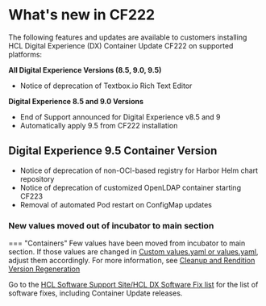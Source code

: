 # What's new in CF222

The following features and updates are available to customers installing HCL Digital Experience (DX) Container Update CF222 on supported platforms:

**All Digital Experience Versions (8.5, 9.0, 9.5)**

- Notice of deprecation of Textbox.io Rich Text Editor

**Digital Experience 8.5 and 9.0 Versions**

- End of Support announced for Digital Experience v8.5 and 9
- Automatically apply 9.5 from CF222 installation

## Digital Experience 9.5 Container Version

- Notice of deprecation of non-OCI-based registry for Harbor Helm chart repository
- Notice of deprecation of customized OpenLDAP container starting CF223
- Removal of automated Pod restart on ConfigMap updates

### New values moved out of incubator to main section

=== "Containers" 
    Few values have been moved from incubator to main section. If those values are changed in [Custom values.yaml or values.yaml](https://opensource.hcltechsw.com/digital-experience/CF220/deployment/install/container/helm_deployment/preparation/mandatory_tasks/prepare_configuration/?h=values.yaml#helm-chart-valuesyaml), adjust them accordingly. For more information, see [Cleanup and Rendition Version Regeneration](../../manage_content/digital_assets/configuration/rendition_version_regeneration_and_cleanup.md)

Go to the [HCL Software Support Site/HCL DX Software Fix list](https://support.hcltechsw.com/csm?id=kb_article&sysparm_article=KB0013939&sys_kb_id=519ebc84db1c341055f38d6d13961959) for the list of software fixes, including Container Update releases.